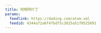 ```yaml
---
title: 阿啊阿吖丁
params:
  feedlink: https://4ading.com/atom.xml
  feedid: 4344a72a6f47bd75c3025a51f0525691
---
```

